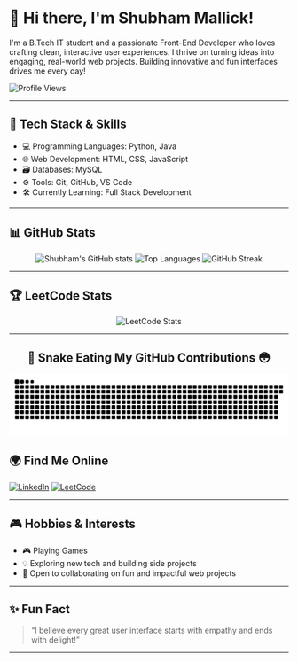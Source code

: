 # 👋 Hi there, I'm Shubham Mallick!

I'm a B.Tech IT student and a passionate Front-End Developer who loves crafting clean, interactive user experiences. I thrive on turning ideas into engaging, real-world web projects. Building innovative and fun interfaces drives me every day!

<p align="left">
  <img src="https://komarev.com/ghpvc/?username=Shubham2937Q&style=for-the-badge&color=blueviolet" alt="Profile Views"/>
</p>


---

## 🚀 Tech Stack & Skills

- 💻 Programming Languages: Python, Java 
- 🌐 Web Development: HTML, CSS, JavaScript  
- 🗃️ Databases: MySQL  
- ⚙️ Tools: Git, GitHub, VS Code  
- 🛠️ Currently Learning: Full Stack Development

---

## 📊 GitHub Stats

<p align="center">
  <img src="https://github-readme-stats.vercel.app/api?username=Shubham-Mallick&show_icons=true&theme=tokyonight" alt="Shubham's GitHub stats" height="165"/>
  <img src="https://github-readme-stats.vercel.app/api/top-langs/?username=Shubham-Mallick&layout=compact&theme=tokyonight" alt="Top Languages" height="200"/>
  <img src="https://github-readme-streak-stats.herokuapp.com/?user=Shubham-Mallick&theme=tokyonight" alt="GitHub Streak" height="165"/>
</p>

---

## 🏆 LeetCode Stats

<p align="center">
  <img src="https://leetcard.jacoblin.cool/shubhammallick357?theme=nord" alt="LeetCode Stats" /> 
</p>

---

<div align="center">

## 🐍 Snake Eating My GitHub Contributions 😳

![snake gif](https://github.com/Shubham-Mallick/Shubham-Mallick/blob/output/github-snake-dark.svg)

</div>


## 🌍 Find Me Online

[![LinkedIn](https://img.shields.io/badge/LinkedIn-blue?logo=linkedin&logoColor=white)](https://www.linkedin.com/in/shubham-mallick-62891b262/)
[![LeetCode](https://img.shields.io/badge/LeetCode-orange?logo=leetcode&logoColor=white)](https://leetcode.com/u/shubhammallick357/)

---

## 🎮 Hobbies & Interests

- 🎮 Playing Games
- 💡 Exploring new tech and building side projects
- 🤝 Open to collaborating on fun and impactful web projects

---

## ✨ Fun Fact

> “I believe every great user interface starts with empathy and ends with delight!”

---
